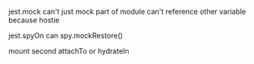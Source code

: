 jest.mock can't just mock part of module
can't reference other variable because hostie

jest.spyOn can
spy.mockRestore()

mount second attachTo or hydrateIn

